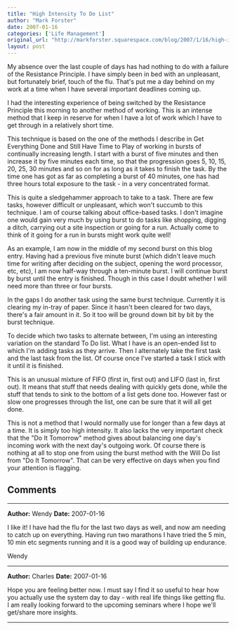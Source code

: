 ```yaml
---
title: "High Intensity To Do List"
author: "Mark Forster"
date: 2007-01-16
categories: ['Life Management']
original_url: "http://markforster.squarespace.com/blog/2007/1/16/high-intensity-to-do-list.html"
layout: post
---
```


My absence over the last couple of days has had nothing to do with a failure of the Resistance Principle. I have simply been in bed with an unpleasant, but fortunately brief, touch of the flu. That's put me a day behind on my work at a time when I have several important deadlines coming up.

I had the interesting experience of being switched by the Resistance Principle this morning to another method of working. This is an intense method that I keep in reserve for when I have a lot of work which I have to get through in a relatively short time.

This technique is based on the one of the methods I describe in Get Everything Done and Still Have Time to Play of working in bursts of continually increasing length. I start with a burst of five minutes and then increase it by five minutes each time, so that the progression goes 5, 10, 15, 20, 25, 30 minutes and so on for as long as it takes to finish the task. By the time one has got as far as completing a burst of 40 minutes, one has had three hours total exposure to the task - in a very concentrated format.

This is quite a sledgehammer approach to take to a task. There are few tasks, however difficult or unpleasant, which won't succumb to this technique. I am of course talking about office-based tasks. I don't imagine one would gain very much by using burst to do tasks like shopping, digging a ditch, carrying out a site inspection or going for a run. Actually come to think of it going for a run in bursts might work quite well!

As an example, I am now in the middle of my second burst on this blog entry. Having had a previous five minute burst (which didn't leave much time for writing after deciding on the subject, opening the word processor, etc, etc), I am now half-way through a ten-minute burst. I will continue burst by burst until the entry is finished. Though in this case I doubt whether I will need more than three or four bursts.

In the gaps I do another task using the same burst technique. Currently it is clearing my in-tray of paper. Since it hasn't been cleared for two days, there's a fair amount in it. So it too will be ground down bit by bit by the burst technique.

To decide which two tasks to alternate between, I'm using an interesting variation on the standard To Do list. What I have is an open-ended list to which I'm adding tasks as they arrive. Then I alternately take the first task and the last task from the list. Of course once I've started a task I stick with it until it is finished.

This is an unusual mixture of FIFO (first in, first out) and LIFO (last in, first out). It means that stuff that needs dealing with quickly gets done, while the stuff that tends to sink to the bottom of a list gets done too. However fast or slow one progresses through the list, one can be sure that it will all get done.

This is not a method that I would normally use for longer than a few days at a time. It is simply too high intensity. It also lacks the very important check that the "Do It Tomorrow" method gives about balancing one day's incoming work with the next day's outgoing work. Of course there is nothing at all to stop one from using the burst method with the Will Do list from "Do It Tomorrow". That can be very effective on days when you find your attention is flagging.


## Comments

---

**Author:** Wendy
**Date:** 2007-01-16

I like it! I have had the flu for the last two days as well, and now am needing to catch up on everything. Having run two marathons I have tried the 5 min, 10 min etc segments running and it is a good way of building up endurance.   
  
Wendy

---

**Author:** Charles
**Date:** 2007-01-16

Hope you are feeling better now. I must say I find it so useful to hear how you actually use the system day to day - with real life things like getting flu. I am really looking forward to the upcoming seminars where I hope we'll get/share more insights.

---

